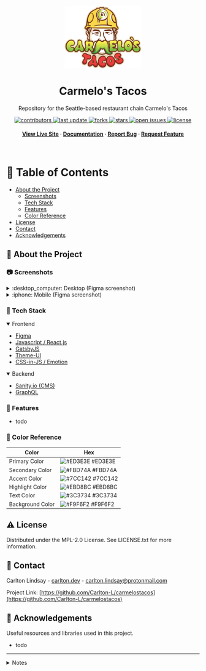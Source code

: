 <div align="center">

  <img src="src/images/Carmelo's-Logo.svg" alt="logo" width="200" height="auto" />
  <h1>Carmelo's Tacos</h1>
  
  <p>
    Repository for the Seattle-based restaurant chain Carmelo's Tacos 
  </p>
  
  
<!-- Badges -->
<p>
  <a href="https://github.com/Carlton-L/carmelostacos/graphs/contributors">
    <img src="https://img.shields.io/github/contributors/Carlton-L/carmelostacos" alt="contributors" />
  </a>
  <a href="">
    <img src="https://img.shields.io/github/last-commit/Carlton-L/carmelostacos" alt="last update" />
  </a>
  <a href="https://github.com/Carlton-L/carmelostacos/network/members">
    <img src="https://img.shields.io/github/forks/Carlton-L/carmelostacos" alt="forks" />
  </a>
  <a href="https://github.com/Carlton-L/carmelostacos/stargazers">
    <img src="https://img.shields.io/github/stars/Carlton-L/carmelostacos" alt="stars" />
  </a>
  <a href="https://github.com/Carlton-L/carmelostacos/issues/">
    <img src="https://img.shields.io/github/issues/Carlton-L/carmelostacos" alt="open issues" />
  </a>
  <a href="https://github.com/Carlton-L/carmelostacos/blob/master/LICENSE.txt">
    <img src="https://img.shields.io/github/license/Carlton-L/carmelostacos" alt="license" />
  </a>
</p>
   
<h4>
    <a href="https://carmelostacos.com">View Live Site</a>
  <span> · </span>
    <a href="https://github.com/Carlton-L/carmelostacos#star2-about-the-project">Documentation</a>
  <span> · </span>
    <a href="https://github.com/Carlton-L/carmelostacos/issues/">Report Bug</a>
  <span> · </span>
    <a href="https://github.com/Carlton-L/carmelostacos/issues/">Request Feature</a>
  </h4>
</div>

<br />

<!-- Table of Contents -->

# :notebook_with_decorative_cover: Table of Contents

- [About the Project](#star2-about-the-project)
  - [Screenshots](#camera-screenshots)
  - [Tech Stack](#space_invader-tech-stack)
  - [Features](#dart-features)
  - [Color Reference](#art-color-reference)
- [License](#warning-license)
- [Contact](#handshake-contact)
- [Acknowledgements](#gem-acknowledgements)

<!-- About the Project -->

## :star2: About the Project

<!-- Screenshots -->

### :camera: Screenshots

<details>
<summary>:desktop_computer: Desktop (Figma screenshot)</summary>
<div align="center"> 
  <img src="https://i.imgur.com/v0YB6DX.png" alt="desktop screenshot" />
</div>
</details>
<details>
<summary>:iphone: Mobile (Figma screenshot)</summary>
<div align="center"> 
  <img src="https://i.imgur.com/lwfQBVc.png" alt="mobile screenshot" />
</div>
</details>
<!-- TechStack -->

### :space_invader: Tech Stack

<details open>
  <summary>Frontend</summary>
  <ul>
    <li><a href="https://www.figma.com/">Figma</a></li>
    <li><a href="https://reactjs.org/">Javascript / React.js</a></li>
    <li><a href="https://www.gatsbyjs.com/">GatsbyJS</a></li>
    <li><a href="https://theme-ui.com">Theme-UI</a></li>
    <li><a href="https://emotion.sh/">CSS-in-JS / Emotion</a></li>
  </ul>
</details>

<details open>
  <summary>Backend</summary>
  <ul>
    <li><a href="https://www.sanity.io">Sanity.io (CMS)</a></li>
    <li><a href="https://graphql.org/">GraphQL</a></li>
  </ul>
</details>

<!-- Features -->

### :dart: Features

- todo

<!-- Color Reference -->

### :art: Color Reference

| Color            | Hex                                                              |
| ---------------- | ---------------------------------------------------------------- |
| Primary Color    | ![#ED3E3E](https://via.placeholder.com/10/ED3E3E?text=+) #ED3E3E |
| Secondary Color  | ![#FBD74A](https://via.placeholder.com/10/FBD74A?text=+) #FBD74A |
| Accent Color     | ![#7CC142](https://via.placeholder.com/10/7CC142?text=+) #7CC142 |
| Highlight Color  | ![#EBD8BC](https://via.placeholder.com/10/EBD8BC?text=+) #EBD8BC |
| Text Color       | ![#3C3734](https://via.placeholder.com/10/3C3734?text=+) #3C3734 |
| Background Color | ![#F9F6F2](https://via.placeholder.com/10/F9F6F2?text=+) #F9F6F2 |

<!-- License -->

## :warning: License

Distributed under the MPL-2.0 License. See LICENSE.txt for more information.

<!-- Contact -->

## :handshake: Contact

<!-- TODO: Update email address -->

Carlton Lindsay - [carlton.dev](https://carlton.dev) - carlton.lindsay@protonmail.com

Project Link: [https://github.com/Carlton-L/carmelostacos](https://github.com/Carlton-L/carmelostacos)

<!-- Acknowledgments -->

## :gem: Acknowledgements

Useful resources and libraries used in this project.

- todo

---

<details>
<summary>Notes</summary>

# carmelostacos

_This area is a temporary note-taking page for the time being_

Webpage for Carmelo's Tacos in Seattle

<header>
</header>
<main>
<section>
</section>
</main>
<footer>
</footer>

Borders are represented as <hr>

Menu sections are represented as <dl>
Menu items are represented as <dt>
Menu item deescriptions are represented as <dd>
Error pages have error in <title>

## Sanity

Edit the webpage content here: https://carmelos.sanity.studio/

Drafts will show up in the graphql query but can be identified by their ID (will start with "drafts.")

### Queries:

_These queries are for the Sanity GraphQL Playground, not Gatsby_

#### About:

_Returns an array containing a single object_
query {
allAbout {
abouttitle
aboutcopy
}
}

#### Menu (ordered by order rank):

_Returns an array of menu sections_
query {
allMenu(sort: {orderRank: ASC}) {
name
menulist {
itemname
itemprice
itemdescription
subitemlist {
subitemname
subitemprice
}
}
}
}

#### Gallery:

_Returns an array with a single object (the section) which contains an array of images_
query {
allGallery {
images {
caption
asset {
altText
url
}
}
}
}

#### Locations:

_Returns an array of locations_
query {
allLocation {
locationname
address
hours
}
}

#### Ordering:

_Returns an array of delivery services_
query {
allOrdering {
title
logo {
asset {
url
metadata {
dimensions {
height
width
}
palette {
dominant {
background
foreground
title
}
}
hasAlpha
}
}
}
linklist {
url
location {
\_id
locationname
address
}
}
}
}

#### Contact

_Returns an array containing a single object with contact info (including array of social links)_
query {
allContact {
email
phone
socials {
name
url
}
}
}

</details>
